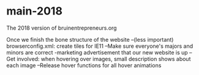# main-2018
The 2018 version of bruinentrepreneurs.org

Once we finish the bone structure of the website
–(less important) browserconfig.xml: create tiles for IE11
–Make sure everyone's majors and minors are correct
-marketing advertisement that our new website is up
–Get involved: when hovering over images, small description shows about each image
–Release hover functions for all hover animations
<!-- Yash Note: 
  I feel like the design creates a great first impression for when the user enters the page. But when the user scrolls down on this home page, the page loses its initial vibe. We should consider adding small designs around the "About Us" and "Initiatives" text, like how Spark SC did theirs.
-->

